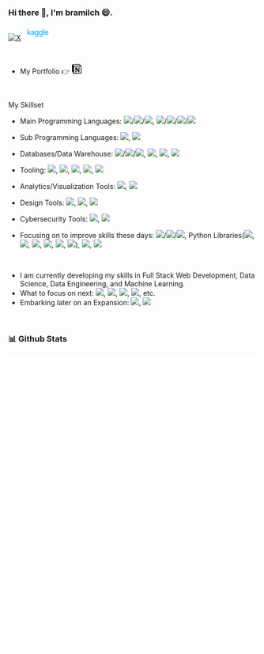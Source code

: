 ### Hi there 👋, I'm bramilch 😄.
<a href='https://twitter.com/bramilch'><img alt="X" src="https://img.shields.io/badge/-black?style=flat&logo=X&logoColor=white" height='30px'/></a>
<a href='https://www.kaggle.com/bramilch/'><img alt="kaggle" src="https://github.com/bramilch/bramilch/blob/main/assets/kaggle_icon.svg" height='30px'/></a>

<br>

- My Portfolio 👉 <a href='https://www.notion.so/bramilch/bramilch-s-Portfolio-e113abbb507741ff8289e35c554bd587?pvs=4'><img alt="notion" src="https://github.com/bramilch/bramilch/blob/main/assets/Notion-logo.svg" height='20px'/></a>

<br>

My Skillset
- Main Programming Languages: <img src="https://img.shields.io/badge/Linux-black?style=flat&logo=Linux&logoColor=#FCC624"/>/<img src="https://img.shields.io/badge/Python-black?style=flat&logo=Python&logoColor=#3776AB"/>/<img src="https://img.shields.io/badge/java-black?style=flat&logo=OpenJDK&logoColor=#f89820">, <img src="https://img.shields.io/badge/HTML5-black?style=flat&logo=HTML5&logoColor=white">/<img src="https://img.shields.io/badge/CSS3-black?style=flat&logo=CSS3&logoColor=white">/<img src="https://img.shields.io/badge/JavaScript-black?style=flat&logo=Javascript&logoColor=yellow"/>/<img src="https://img.shields.io/badge/React-black?style=flat&logo=React&logoColor=white">
- Sub Programming Languages: <img src="https://img.shields.io/badge/-black?style=flat&logo=C&logoColor=#A8B9CC"/>, <img src="https://img.shields.io/badge/-black?style=flat&logo=r&logoColor=#276DC3"/>
- Databases/Data Warehouse: <img src="https://img.shields.io/badge/MySQL-black?style=flat&logo=MySQL&logoColor=#4479A1"/>/<img src="https://img.shields.io/badge/PostgreSQL-black?style=flat&logo=postgresql&logoColor=#4169E1"/>/<img src="https://img.shields.io/badge/MariaDB-black?style=flat&logo=mariadb&logoColor=#003545"/>, <img src="https://img.shields.io/badge/MongoDB-black?style=flat&logo=mongodb&logoColor=#47A248"/>, <img src="https://img.shields.io/badge/Redis-black?style=flat&logo=redis&logoColor=#FF4438"/>, <img src="https://img.shields.io/badge/BigQuery-black?style=flat&logo=googlebigquery&logoColor=#669DF6"/>

- Tooling: <img src="https://img.shields.io/badge/Docker-black?style=flat&logo=docker&logoColor=#2496ED">, <img src="https://img.shields.io/badge/Apache Kafka-black?style=flat&logo=Apache Kafka&logoColor=#231F20">, <img src="https://img.shields.io/badge/Airflow-black?style=flat&logo=apacheairflow&logoColor=#017CEE"/>, <img src="https://img.shields.io/badge/Kubernetes-black?style=flat&logo=kubernetes&logoColor=#326CE5">, <img src="https://img.shields.io/badge/Apache Spark-black?style=flat&logo=apachespark&logoColor=#E25A1C"/>
- Analytics/Visualization Tools: <img src="https://img.shields.io/badge/Tableau-black?style=flat&logo=Tableau&logoColor=#E97627"/>, <img src="https://img.shields.io/badge/Google Analytics 4-black?style=flat&logo=googleanalytics&logoColor=#E37400"/>
- Design Tools: <img src="https://img.shields.io/badge/Figma-black?style=flat&logo=figma&logoColor=#F24E1E"/>, <img src="https://img.shields.io/badge/Adobe Illustrator-black?style=flat&logo=adobeillustrator&logoColor=#FF9A00"/>, <img src="https://img.shields.io/badge/Adobe Photoshop-black?style=flat&logo=adobephotoshop&logoColor=#31A8FF"/>
- Cybersecurity Tools: <img src="https://img.shields.io/badge/Parrot OS-black?style=flat&logo=parrotsecurity&logoColor=white"/>, <img src="https://img.shields.io/badge/Kali_Linux-black?style=flat&logo=KaliLinux&logoColor=white"/>

- Focusing on to improve skills these days: <img src="https://img.shields.io/badge/JavaScript-black?style=flat&logo=Javascript&logoColor=yellow"/>/<img src="https://img.shields.io/badge/React-black?style=flat&logo=React&logoColor=white">/<img src="https://img.shields.io/badge/TypeScript-black?style=flat&logo=TypeScript&logoColor=#3178C6"/>, Python Libraries(<img src="https://img.shields.io/badge/Pandas-black?style=flat&logo=Pandas&logoColor=purple"/>, <img src="https://img.shields.io/badge/NumPy-black?style=flat&logo=NumPy&logoColor=blue"/>, <img src="https://img.shields.io/badge/scikit--learn-black?style=flat&logo=scikit-learn&logoColor=#013243"/>, <img src="https://img.shields.io/badge/Matplotlib-black?style=flat"/>, <img src="https://img.shields.io/badge/seaborn-black?style=flat"/>, <img src="https://img.shields.io/badge/SciPy-black?style=flat&logo=SciPy&logoColor=#8CAAE6"/>), <img src="https://img.shields.io/badge/Django-black?style=flat&logo=Django&logoColor=darkgreen"/>, <img src="https://img.shields.io/badge/Spring-black?style=flat&logo=Spring&logoColor=#6DB33F"/>

<br>

- I am currently developing my skills in Full Stack Web Development, Data Science, Data Engineering, and Machine Learning.
- What to focus on next: <img src="https://img.shields.io/badge/PyTorch-black?style=flat&logo=PyTorch&logoColor=#EE4C2C"/>, <img src="https://img.shields.io/badge/Firebase-black?style=flat&logo=firebase&logoColor=#FFCA28"/>, <img src="https://img.shields.io/badge/Keras-black?style=flat&logo=Keras&logoColor=darkred"/>, <img src="https://img.shields.io/badge/scala-black?style=flat&logo=scala&logoColor=#DC322F"/>, etc.
- Embarking later on an Expansion: <img src="https://img.shields.io/badge/C++-black?style=flat&logo=cplusplus&logoColor=#00599C"/>, <img src="https://img.shields.io/badge/Rust-black?style=flat&logo=Rust&logoColor=#000000"/>

<br>

### 📊 Github Stats
<a href='https://github.com/bramilch/github-stats-transparent'>
  
![Stats Overview](https://github.com/bramilch/github-stats-transparent/blob/output/generated/overview.svg)
![Most Used Languages](https://github.com/bramilch/github-stats-transparent/blob/output/generated/languages.svg)

</a>

<!--
**bramilch/bramilch** is a ✨ _special_ ✨ repository because its `README.md` (this file) appears on your GitHub profile.

Here are some ideas to get you started:

- 🔭 I’m currently working on ...
- 🌱 I’m currently learning ...
- 👯 I’m looking to collaborate on ...
- 🤔 I’m looking for help with ...
- 💬 Ask me about ...
- 📫 How to reach me: ...
- 😄 Pronouns: ...
- ⚡ Fun fact: ...
-->
